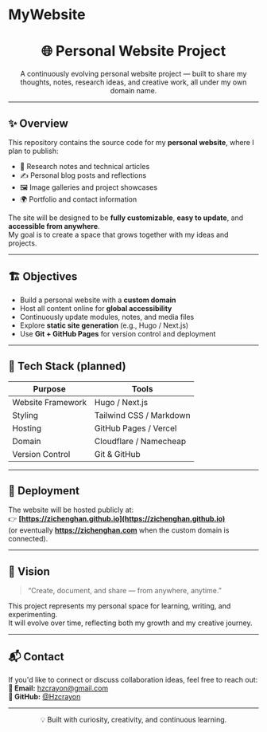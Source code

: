# MyWebsite

<h1 align="center">🌐 Personal Website Project</h1>

<p align="center">
A continuously evolving personal website project — built to share my thoughts, notes, research ideas, and creative work, all under my own domain name.
</p>

---

## ✨ Overview
This repository contains the source code for my **personal website**, where I plan to publish:
- 🧠 Research notes and technical articles  
- ✍️ Personal blog posts and reflections  
- 🖼️ Image galleries and project showcases  
- 🌍 Portfolio and contact information  

The site will be designed to be **fully customizable**, **easy to update**, and **accessible from anywhere**.  
My goal is to create a space that grows together with my ideas and projects.

---

## 🏗️ Objectives
- Build a personal website with a **custom domain**
- Host all content online for **global accessibility**
- Continuously update modules, notes, and media files
- Explore **static site generation** (e.g., Hugo / Next.js)
- Use **Git + GitHub Pages** for version control and deployment

---

## 🔧 Tech Stack (planned)
| Purpose | Tools |
|----------|-------|
| Website Framework | Hugo / Next.js |
| Styling | Tailwind CSS / Markdown |
| Hosting | GitHub Pages / Vercel |
| Domain | Cloudflare / Namecheap |
| Version Control | Git & GitHub |

---

## 🚀 Deployment
The website will be hosted publicly at:  
👉 **[https://zichenghan.github.io](https://zichenghan.github.io)**  
(or eventually **https://zichenghan.com** when the custom domain is connected).

---

## 🧭 Vision
> “Create, document, and share — from anywhere, anytime.”

This project represents my personal space for learning, writing, and experimenting.  
It will evolve over time, reflecting both my growth and my creative journey.

---

## 📬 Contact
If you'd like to connect or discuss collaboration ideas, feel free to reach out:  
**📧 Email:** hzcrayon@gmail.com  
**💼 GitHub:** [@Hzcrayon](https://github.com/hzcrayon)

---

<p align="center">💡 Built with curiosity, creativity, and continuous learning.</p>
